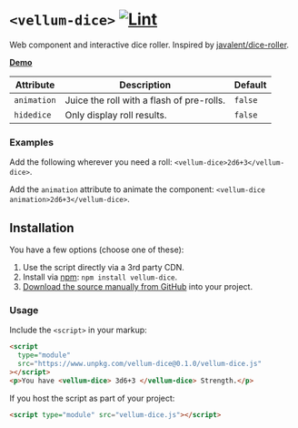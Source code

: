 # `<vellum-dice>` [![Lint](https://github.com/grislyeye/vellum-dice/actions/workflows/lint.yml/badge.svg)](https://github.com/grislyeye/vellum-dice/actions/workflows/lint.yml)

Web component and interactive dice roller. Inspired by [javalent/dice-roller](https://github.com/javalent/dice-roller).

**[Demo](https://grislyeye.github.io/vellum-dice/)**

| Attribute   | Description                               | Default |
| ----------- | ----------------------------------------- | ------- |
| `animation` | Juice the roll with a flash of pre-rolls. | `false` |
| `hidedice`  | Only display roll results.                | `false` |

### Examples

Add the following wherever you need a roll: `<vellum-dice>2d6+3</vellum-dice>`.

Add the `animation` attribute to animate the component: `<vellum-dice animation>2d6+3</vellum-dice>`.

## Installation

You have a few options (choose one of these):

1. Use the script directly via a 3rd party CDN.
2. Install via [npm](https://www.npmjs.com/package/@daviddarnes/mastodon-post): `npm install vellum-dice`.
3. [Download the source manually from GitHub](https://github.com/grislyeye/vellum-dice/tags) into your project.

### Usage

Include the `<script>` in your markup:

```html
<script
  type="module"
  src="https://www.unpkg.com/vellum-dice@0.1.0/vellum-dice.js"
></script>
<p>You have <vellum-dice> 3d6+3 </vellum-dice> Strength.</p>
```

If you host the script as part of your project:

```html
<script type="module" src="vellum-dice.js"></script>
```
